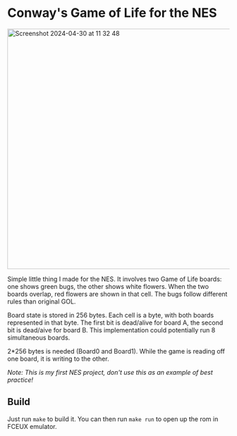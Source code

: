 # Conway's Game of Life for the NES

<img width="546" alt="Screenshot 2024-04-30 at 11 32 48" src="https://github.com/funwithtriangles/gol-nes/assets/1876324/39992c23-7355-4ba3-a9c0-2d535ad42377">

Simple little thing I made for the NES. It involves two Game of Life boards: one shows green bugs, the other shows white flowers. When the two boards overlap, red flowers are shown in that cell. The bugs follow different rules than original GOL.

Board state is stored in 256 bytes. Each cell is a byte, with both boards represented in that byte. The first bit is dead/alive for board A, the second bit is dead/aive for board B. This implementation could potentially run 8 simultaneous boards. 

2*256 bytes is needed (Board0 and Board1). While the game is reading off one board, it is writing to the other.

*Note: This is my first NES project, don't use this as an example of best practice!*

## Build
Just run `make` to build it. You can then run `make run` to open up the rom in FCEUX emulator.
